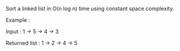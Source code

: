 Sort a linked list in O(n log n) time using constant space complexity.

Example :

Input : 1 -> 5 -> 4 -> 3

Returned list : 1 -> 2 -> 4 -> 5

